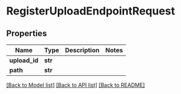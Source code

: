# RegisterUploadEndpointRequest


## Properties

Name | Type | Description | Notes
------------ | ------------- | ------------- | -------------
**upload_id** | **str** |  | 
**path** | **str** |  | 

[[Back to Model list]](../README.md#models) [[Back to API list]](../README.md#api-endpoints) [[Back to README]](../README.md)


